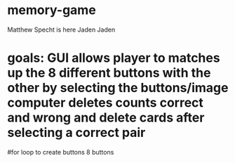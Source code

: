 # memory-game

Matthew Specht is here
Jaden
Jaden

# goals: GUI allows player to matches up the 8 different buttons with the other by selecting the buttons/image computer deletes counts correct and wrong and delete cards after selecting a correct pair 

#for loop to create buttons 8 buttons
